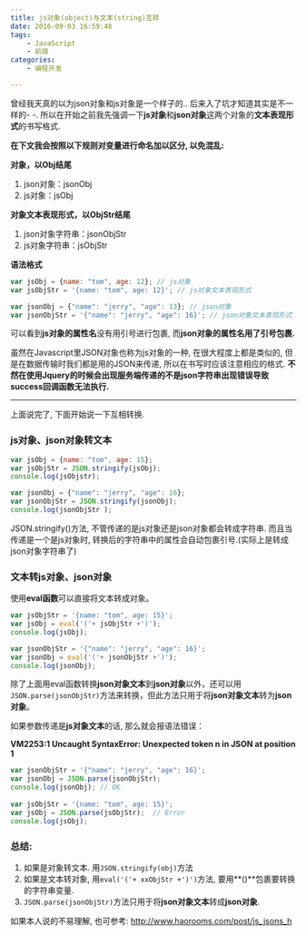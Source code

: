 ```yaml
---
title: js对象(object)与文本(string)互转
date: 2016-09-03 16:59:48
tags:
	- JavaScript
	- 前端
categories:
	- 编程开发

---
```


曾经我天真的以为json对象和js对象是一个样子的.. 后来入了坑才知道其实是不一样的- -. 所以在开始之前我先强调一下**js对象**和**json对象**这两个对象的**文本表现形式**的书写格式.

**在下文我会按照以下规则对变量进行命名加以区分, 以免混乱:** 

<!-- more --> 

**对象，以Obj结尾**
1. json对象：jsonObj
2. js对象：jsObj



**对象文本表现形式，以ObjStr结尾**

1. json对象字符串：jsonObjStr
2. js对象字符串：jsObjStr




**语法格式**
```Javascript
var jsObj = {name: "tom", age: 12}; // js对象
var jsObjStr = '{name: "tom", age: 12}'; // js对象文本表现形式

var jsonObj = {"name": "jerry", "age": 13}; // json对象
var jsonObjStr = '{"name": "jerry", "age": 16}'; // json对象文本表现形式
```

可以看到**js对象的属性名**没有用引号进行包裹, 而**json对象的属性名用了引号包裹.**

虽然在Javascript里JSON对象也称为js对象的一种, 在很大程度上都是类似的, 但是在数据传输时我们都是用的JSON来传递, 所以在书写时应该注意相应的格式. **不然在使用Jquery的时候会出现服务端传递的不是json字符串出现错误导致success回调函数无法执行.**



-----



上面说完了, 下面开始说一下互相转换.

### **js对象**、**json对象**转**文本**
```Javascript
var jsObj = {name: "tom", age: 15};
var jsObjStr = JSON.stringify(jsObj);
console.log(jsObjstr);

var jsonObj = {"name": "jerry", "age": 16};
var jsonObjStr = JSON.stringify(jsonObj);
console.log(jsonObjStr );
```
JSON.stringify()方法, 不管传递的是js对象还是json对象都会转成字符串. 而且当传递是一个是js对象时, 转换后的字符串中的属性会自动包裹引号.(实际上是转成json对象字符串了)


### **文本**转**js对象**、**json对象**

使用**eval函数**可以直接将文本转成对象。

```Javascript
var jsObjStr = '{name: "tom", age: 15}';
var jsObj = eval('('+ jsObjStr +')');
console.log(jsObj);

var jsonObjStr = '{"name": "jerry", "age": 16}';
var jsonObj = eval('('+ jsonObjStr +')');            
console.log(jsonObj);
```

除了上面用eval函数转换**json对象文本**到**json对象**以外，还可以用`JSON.parse(jsonObjStr)`方法来转换，但此方法只用于将**json对象文本**转为**json对象**。

如果参数传递是**js对象文本**的话, 那么就会报语法错误：

> 
**VM2253:1 Uncaught SyntaxError: Unexpected token n in JSON at position 1**

```Javascript
var jsonObjStr = '{"name": "jerry", "age": 16}'; 
var jsonObj = JSON.parse(jsonObjStr);
console.log(jsonObj); // OK
            
var jsObjStr = '{name: "tom", age: 15}';
var jsObj = JSON.parse(jsObjStr);  // Error
console.log(jsObj);
```


### 总结:
1. 如果是对象转文本. 用`JSON.stringify(obj)`方法
2. 如果是文本转对象, 用`eval('('+ xxObjStr +')')`方法, 要用**()**包裹要转换的字符串变量. 
3. `JSON.parse(jsonObjStr)`方法只用于将**json对象文本**转成**json对象**.


如果本人说的不易理解, 也可参考: http://www.haorooms.com/post/js_jsons_h